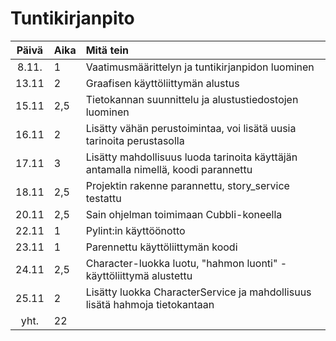 # Tuntikirjanpito

| Päivä | Aika | Mitä tein |
| :----:|:-----| :-----|
| 8.11. | 1    | Vaatimusmäärittelyn ja tuntikirjanpidon luominen |
| 13.11 | 2    | Graafisen käyttöliittymän alustus |
| 15.11 | 2,5  | Tietokannan suunnittelu ja alustustiedostojen luominen |
| 16.11 | 2    | Lisätty vähän perustoimintaa, voi lisätä uusia tarinoita perustasolla |
| 17.11 | 3    | Lisätty mahdollisuus luoda tarinoita käyttäjän antamalla nimellä, koodi parannettu |
| 18.11 | 2,5  | Projektin rakenne parannettu, story_service testattu |
| 20.11 | 2,5  | Sain ohjelman toimimaan Cubbli-koneella |
| 22.11 | 1    | Pylint:in käyttöönotto |
| 23.11 | 1    | Parennettu käyttöliittymän koodi |
| 24.11 | 2,5  | Character-luokka luotu, "hahmon luonti" -käyttöliittymä alustettu |
| 25.11 | 2    | Lisätty luokka CharacterService ja mahdollisuus lisätä hahmoja tietokantaan |
| yht.  | 22   | |